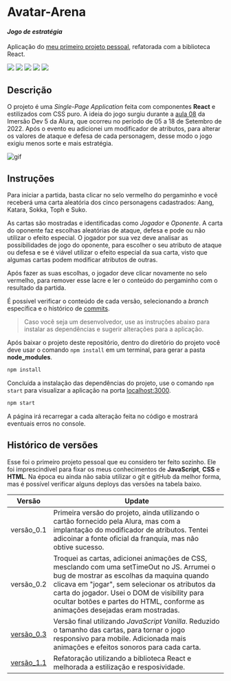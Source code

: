 # Avatar-Arena
#### _Jogo de estratégia_
Aplicação do [meu primeiro projeto pessoal](https://codepen.io/pedropaivadev/full/zYjoJYw), refatorada com a biblioteca React.

![](https://img.shields.io/badge/React-20232A?style=for-the-badge&logo=react&logoColor=61DAFB) ![](https://img.shields.io/badge/JavaScript-F7DF1E?style=for-the-badge&logo=javascript&logoColor=black) ![](https://img.shields.io/badge/CSS3-1572B6?style=for-the-badge&logo=css3&logoColor=white) ![](https://img.shields.io/badge/HTML5-E34F26?style=for-the-badge&logo=html5&logoColor=white) ![](https://img.shields.io/badge/GIT-E44C30?style=for-the-badge&logo=git&logoColor=white)

## Descrição
O projeto é uma *Single-Page Application* feita com componentes **React** e estilizados com CSS puro. A ideia do jogo surgiu durante a [aula 08](https://codepen.io/pedropaivadev/full/dyeOJKa) da Imersão Dev 5 da Alura, que ocorreu no período de 05 a 18 de Setembro de 2022. Após o evento eu adicionei um modificador de atributos, para alterar os valores de ataque e defesa de cada personagem, desse modo o jogo exigiu menos sorte e mais estratégia.

<img src="./src/assets/Anima.gif" alt="gif"/>

## Instruções
Para iniciar a partida, basta clicar no selo vermelho do pergaminho e você receberá uma carta aleatória dos cinco personagens cadastrados: Aang, Katara, Sokka, Toph e Suko.

As cartas são mostradas e identificadas como *Jogador* e *Oponente*. A carta do oponente faz escolhas aleatórias de ataque, defesa e pode ou não utilizar o efeito especial. O jogador por sua vez deve analisar as possibilidades de jogo do oponente, para escolher o seu atributo de ataque ou defesa e se é viável utilizar o efeito especial da sua carta, visto que algumas cartas podem modificar atributos de outras.

Após fazer as suas escolhas, o jogador deve clicar novamente no selo vermelho, para remover esse lacre e ler o conteúdo do pergaminho com o resultado da partida.

É possível verificar o conteúdo de cada versão, selecionando a *branch* específica e o histórico de [commits].

> Caso você seja um desenvolvedor, use as instruções abaixo para instalar as dependências e sugerir alterações para a aplicação.

Após baixar o projeto deste repositório, dentro do diretório do projeto você deve usar o comando `npm install` em um terminal, para gerar a pasta **node_modules**.
```sh
npm install
```
Concluída a instalação das dependências do projeto, use o comando `npm start` para visualizar a aplicação na porta [localhost:3000](http://localhost:3000).
```sh
npm start
```
  A página irá recarregar a cada alteração feita no código e mostrará eventuais erros no console.

## Histórico de versões

Esse foi o primeiro projeto pessoal que eu considero ter feito sozinho. Ele foi imprescindível para fixar os meus conhecimentos de **JavaScript**, **CSS** e **HTML**. Na época eu ainda não sabia utilizar o git e gitHub da melhor forma, mas é possível verificar alguns deploys das versões na tabela baixo.

| Versão | Update |
| ------ | ------ |
| versão_0.1 | Primeira versão do projeto, ainda utilizando o cartão fornecido pela Alura, mas com a implantação do modificador de atributos. Tentei adicoinar a fonte oficial da franquia, mas não obtive sucesso. |
| versão_0.2 | Troquei as cartas, adicionei animações de CSS, mesclando com uma setTimeOut no JS. Arrumei o bug de mostrar as escolhas da maquina quando clicava em "jogar", sem selecionar os atributos da carta do jogador. Usei o DOM de visibility para ocultar botões e partes do HTML, conforme as animações desejadas eram mostradas. |
| [versão_0.3](https://codepen.io/pedropaivadev/full/zYjoJYw) | Versão final utilizando *JavaScript Vanilla*. Reduzido o tamanho das cartas, para tornar o jogo responsivo para mobile. Adicionada mais animações e efeitos sonoros para cada carta. |
| [versão_1.1](https://avatar-arena-git-v11-pedropaivadev.vercel.app/) | Refatoração utilizando a biblioteca React e melhorada a estilização e resposividade. |

[//]: # (These are reference links used in the body of this note and get stripped out when the markdown processor does its job. There is no need to format nicely because it shouldn't be seen. Thanks SO - http://stackoverflow.com/questions/4823468/store-comments-in-markdown-syntax)

[commits]: <https://github.com/PedroPaivaDev/Avatar-Arena/commits/main>